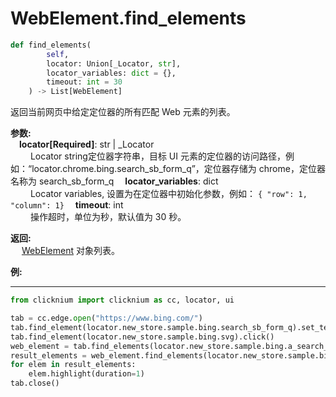 
# WebElement.find_elements
```python
def find_elements(
        self,
        locator: Union[_Locator, str],
        locator_variables: dict = {},
        timeout: int = 30
    ) -> List[WebElement]
```  

返回当前网页中给定定位器的所有匹配 Web 元素的列表。

**参数:**  
    &emsp;**locator[Required]**: str | _Locator   
        &emsp;&emsp; Locator string定位器字符串，目标 UI 元素的定位器的访问路径，例如：“locator.chrome.bing.search_sb_form_q”，定位器存储为 chrome，定位器名称为 search_sb_form_q
    &emsp;**locator_variables**: dict  
        &emsp;&emsp; Locator variables, 设置为在定位器中初始化参数，例如： `{ "row": 1,  "column": 1}`
    &emsp;**timeout**: int  
        &emsp;&emsp; 操作超时，单位为秒，默认值为 30 秒。

**返回:**  
    &emsp; [WebElement](webelement.md) 对象列表。

**例:**
***
```python
from clicknium import clicknium as cc, locator, ui

tab = cc.edge.open("https://www.bing.com/")
tab.find_element(locator.new_store.sample.bing.search_sb_form_q).set_text('clicknium')
tab.find_element(locator.new_store.sample.bing.svg).click()
web_element = tab.find_elements(locator.new_store.sample.bing.a_search_list)
result_elements = web_element.find_elements(locator.new_store.sample.bing.a_search_result)
for elem in result_elements:
    elem.highlight(duration=1)
tab.close()
```